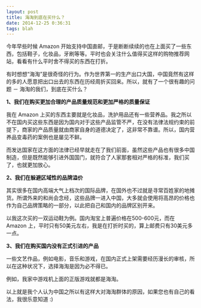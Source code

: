 ```yaml
---
layout: post
title: 海淘到底在买什么？
date: 2014-12-25 0:36:31
tags: blah
---
```

今年早些时候 Amazon 开始支持中国直邮，于是断断续续的也在上面买了一些东西，包括鞋子，化妆品，牙刷等等。平时也会关注什么值得买这样的购物推荐网站，看看有什么平时舍不得买的东西在打折。

有时想想“海淘”是很奇怪的行为。作为世界第一的生产出口大国，中国竟然有这样的多的人愿意把出口出去的东西在历经周折买回来。所以，就有了一个很有趣的问题 － 海淘的我们，到底在买什么？

**1、我们在购买更加合理的产品质量规范和更加严格的质量保证**

我在 Amazon 上买的东西主要就是化妆品，洗护用品还有一些营养品。我之所以不在国内买这些东西是因为国内对于这些产品监管不严，在没有法律法规约束的前提下，商家的产品质量就由商家自身的道德决定了，这非常不靠谱。所以，国内营养品变毒药的案例也是屡见不鲜。

而发达国家在这方面的法律已经早就走在了我们前面，虽然这些产品也有很多中国制造，但是既然能够引进外国国门，就符合了人家那套相对严格的标准，我们买了，也就更加放心。

**2、我们在躲避区域性的品牌溢价**

其实很多在国内高端大气上档次的国际品牌，在国外也不过就是寻常百姓家的地摊货。所谓外来的和尚会念经，这些品牌一进入中国，大多就会使用将高昂的价格也作为自己品牌策略的一部分，以此把自己和国内的品牌区别开来。

以我这次买的一双运动鞋为例。国内淘宝上普遍价格在500-600元，而在 Amazon 上，平时只有50美元左右，我是在打折时买的，算上邮费只有30美元多一点。

**3、我们在购买国内没有正式引进的产品**

一些文艺作品，例如电影，音乐和游戏，在国内正式上架需要经历漫长的审核，所以在这种状况下，选择海淘是因为必不得已。

例如，我家中游戏机上面的正版游戏就都是海淘。

以上就是我个人认为中国之所以有这样大对海淘群体的原因，如果您也有自己的看法，我很乐意知道 :)
